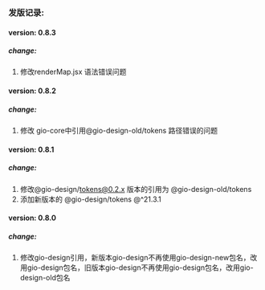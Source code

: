 ### 发版记录:

#### version: 0.8.3
##### change:
  1. 修改renderMap.jsx 语法错误问题

#### version: 0.8.2
##### change:
  1. 修改 gio-core中引用@gio-design-old/tokens 路径错误的问题

#### version: 0.8.1
##### change:
  1. 修改@gio-design/tokens@0.2.x 版本的引用为 @gio-design-old/tokens
  2. 添加新版本的 @gio-design/tokens @^21.3.1

#### version: 0.8.0
##### change:
  1. 修改gio-design引用，新版本gio-design不再使用gio-design-new包名，改用gio-design包名，旧版本gio-design不再使用gio-design包名，改用gio-design-old包名